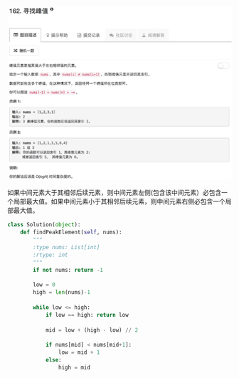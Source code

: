 ![](./problem.png)

如果中间元素大于其相邻后续元素，则中间元素左侧(包含该中间元素）必包含一个局部最大值。如果中间元素小于其相邻后续元素，则中间元素右侧必包含一个局部最大值。

```python
class Solution(object):
    def findPeakElement(self, nums):
        """
        :type nums: List[int]
        :rtype: int
        """
        if not nums: return -1
        
        low = 0
        high = len(nums)-1
        
        while low <= high:
            if low == high: return low
            
            mid = low + (high - low) // 2
            
            if nums[mid] < nums[mid+1]:
                low = mid + 1
            else:
                high = mid
```

